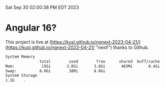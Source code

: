 Sat Sep 30 02:00:38 PM EDT 2023

# Angular 16?


This project is live at [https://kusl.github.io/ngnext-2023-04-21/](https://kusl.github.io/ngnext-2023-04-21/ "next!") thanks to Github.

```bash
System Memory
               total        used        free      shared  buff/cache   available
Mem:            15Gi       3.0Gi       3.8Gi       463Mi       8.4Gi        11Gi
Swap:          8.0Gi        38Mi       8.0Gi
System Storage
1.1G	.
